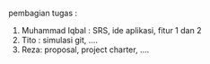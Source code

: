 pembagian tugas :
1. Muhammad Iqbal : SRS, ide aplikasi, fitur 1 dan 2
2. Tito : simulasi git, ....
3. Reza: proposal, project charter, ....